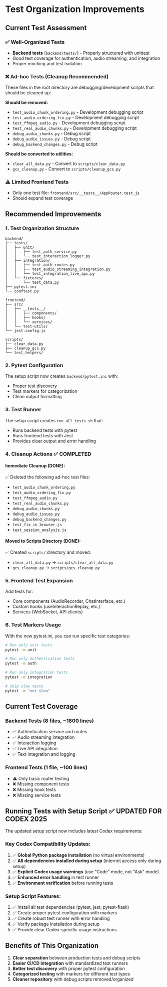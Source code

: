 # Test Organization Improvements

## Current Test Assessment

### ✅ Well-Organized Tests
- **Backend tests** (`backend/tests/`) - Properly structured with unittest
- Good test coverage for authentication, audio streaming, and integration
- Proper mocking and test isolation

### ❌ Ad-hoc Tests (Cleanup Recommended)
These files in the root directory are debugging/development scripts that should be cleaned up:

**Should be removed:**
- `test_audio_chunk_ordering.py` - Development debugging script
- `test_audio_ordering_fix.py` - Development debugging script  
- `test_ffmpeg_audio.py` - Development debugging script
- `test_real_audio_chunks.py` - Development debugging script
- `debug_audio_chunks.py` - Debug script
- `debug_audio_issues.py` - Debug script
- `debug_backend_changes.py` - Debug script

**Should be converted to utilities:**
- `clear_all_data.py` - Convert to `scripts/clear_data.py`
- `gcs_cleanup.py` - Convert to `scripts/cleanup_gcs.py`

### ⚠️ Limited Frontend Tests
- Only one test file: `frontend/src/__tests__/AppRouter.test.js`
- Should expand test coverage

## Recommended Improvements

### 1. Test Organization Structure
```
backend/
├── tests/
│   ├── unit/
│   │   ├── test_auth_service.py
│   │   └── test_interaction_logger.py
│   ├── integration/
│   │   ├── test_auth_routes.py
│   │   ├── test_audio_streaming_integration.py
│   │   └── test_integration_live_api.py
│   └── fixtures/
│       └── test_data.py
├── pytest.ini
└── conftest.py

frontend/
├── src/
│   ├── __tests__/
│   │   ├── components/
│   │   ├── hooks/
│   │   └── services/
│   └── test-utils/
└── jest.config.js

scripts/
├── clear_data.py
├── cleanup_gcs.py
└── test_helpers/
```

### 2. Pytest Configuration
The setup script now creates `backend/pytest.ini` with:
- Proper test discovery
- Test markers for categorization
- Clean output formatting

### 3. Test Runner
The setup script creates `run_all_tests.sh` that:
- Runs backend tests with pytest
- Runs frontend tests with Jest
- Provides clear output and error handling

### 4. Cleanup Actions ✅ COMPLETED

#### Immediate Cleanup (DONE):
✅ Deleted the following ad-hoc test files:
- `test_audio_chunk_ordering.py`
- `test_audio_ordering_fix.py`  
- `test_ffmpeg_audio.py`
- `test_real_audio_chunks.py`
- `debug_audio_chunks.py`
- `debug_audio_issues.py`
- `debug_backend_changes.py`
- `test_fix_in_browser.js`
- `test_session_analysis.js`

#### Moved to Scripts Directory (DONE):
✅ Created `scripts/` directory and moved:
- `clear_all_data.py` → `scripts/clear_all_data.py`
- `gcs_cleanup.py` → `scripts/gcs_cleanup.py`

### 5. Frontend Test Expansion
Add tests for:
- Core components (AudioRecorder, ChatInterface, etc.)
- Custom hooks (useInteractionReplay, etc.)
- Services (WebSocket, API clients)

### 6. Test Markers Usage
With the new pytest.ini, you can run specific test categories:
```bash
# Run only unit tests
pytest -m unit

# Run only authentication tests
pytest -m auth

# Run only integration tests  
pytest -m integration

# Skip slow tests
pytest -m "not slow"
```

## Current Test Coverage

### Backend Tests (8 files, ~1800 lines)
- ✅ Authentication service and routes
- ✅ Audio streaming integration
- ✅ Interaction logging
- ✅ Live API integration
- ✅ Text integration and logging

### Frontend Tests (1 file, ~100 lines)
- ⚠️ Only basic router testing
- ❌ Missing component tests
- ❌ Missing hook tests
- ❌ Missing service tests

## Running Tests with Setup Script ✅ UPDATED FOR CODEX 2025

The updated setup script now includes latest Codex requirements:

### Key Codex Compatibility Updates:
1. ✅ **Global Python package installation** (no virtual environments)
2. ✅ **All dependencies installed during setup** (internet access only during setup)
3. ✅ **Explicit Codex usage warnings** (use "Code" mode, not "Ask" mode)
4. ✅ **Enhanced error handling** in test runner
5. ✅ **Environment verification** before running tests

### Setup Script Features:
1. ✅ Install all test dependencies (pytest, jest, pytest-flask)
2. ✅ Create proper pytest configuration with markers
3. ✅ Create robust test runner with error handling
4. ✅ Verify package installation during setup
5. ✅ Provide clear Codex-specific usage instructions

## Benefits of This Organization

1. **Clear separation** between production tests and debug scripts
2. **Easier CI/CD integration** with standardized test runners
3. **Better test discovery** with proper pytest configuration
4. **Categorized testing** with markers for different test types
5. **Cleaner repository** with debug scripts removed/organized 